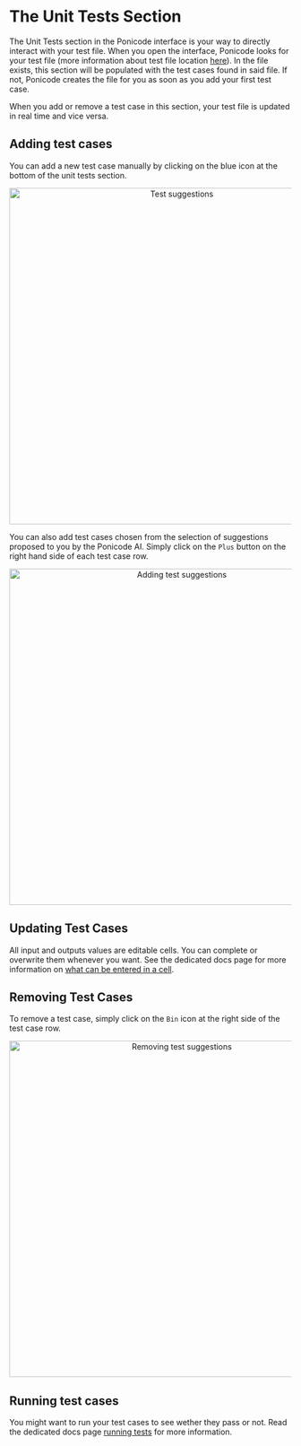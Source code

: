 # The Unit Tests Section

The Unit Tests section in the Ponicode interface is your way to directly interact with your test file. When you open the interface, Ponicode looks for your test file (more information about test file location [here](../configuration/testLocation.mdd)). In the file exists, this section will be populated with the test cases found in said file. If not, Ponicode creates the file for you as soon as you add your first test case.

When you add or remove a test case in this section, your test file is updated in real time and vice versa.

## Adding test cases

You can add a new test case manually by clicking on the blue icon at the bottom of the unit tests section.

<p align="center">
    <img src="ut_extension/gui_test/images/running_test_case.png" alt="Test suggestions" width="600"/>
</p>

You can also add test cases chosen from the selection of suggestions proposed to you by the Ponicode AI. Simply click on the <i class="fas fa-plus" style="color:green"></i>`Plus` button on the right hand side of each test case row.

<p align="center">
    <img src="ut_extension/gui_test/images/suggestions_2.png" alt="Adding test suggestions" width="600"/>
</p>

## Updating Test Cases
All input and outputs values are editable cells. You can complete or overwrite them whenever you want. See the dedicated docs page for more information on [what can be entered in a cell](ut_extension/gui_test/cell.md).

## Removing Test Cases

To remove a test case, simply click on the <i class="fas fa-trash-alt" style="color:gray"></i>`Bin` icon at the right side of the test case row.

<p align="center">
    <img src="ut_extension/gui_test/images/suggestions_3.png" alt="Removing test suggestions" width="600"/>
</p>

## Running test cases

You might want to run your test cases to see wether they pass or not. Read the dedicated docs page [running tests](./runningTests.md) for more information.
